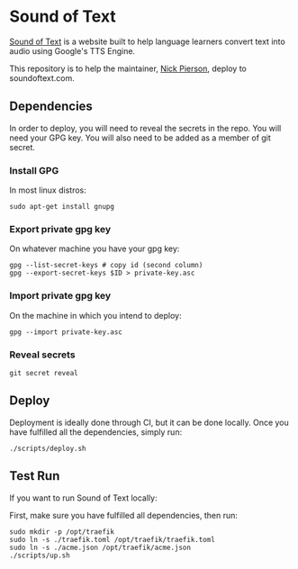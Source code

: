 # Sound of Text

[Sound of Text](https://soundoftext.com) is a website built to help language
learners convert text into audio using Google's TTS Engine.

This repository is to help the maintainer, [Nick Pierson](https://nick.exposed),
deploy to soundoftext.com.

## Dependencies

In order to deploy, you will need to reveal the secrets in the repo.
You will need your GPG key.
You will also need to be added as a member of git secret.

### Install GPG

In most linux distros:

```
sudo apt-get install gnupg
```

### Export private gpg key

On whatever machine you have your gpg key:

```
gpg --list-secret-keys # copy id (second column)
gpg --export-secret-keys $ID > private-key.asc
```

### Import private gpg key

On the machine in which you intend to deploy:

```
gpg --import private-key.asc
```

### Reveal secrets

```
git secret reveal
```

## Deploy

Deployment is ideally done through CI, but it can be done locally. Once you have
fulfilled all the dependencies, simply run:

```
./scripts/deploy.sh
```

## Test Run

If you want to run Sound of Text locally:

First, make sure you have fulfilled all dependencies, then run:

```
sudo mkdir -p /opt/traefik
sudo ln -s ./traefik.toml /opt/traefik/traefik.toml
sudo ln -s ./acme.json /opt/traefik/acme.json
./scripts/up.sh
```
